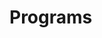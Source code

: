 # Programs





































































































































































































































































